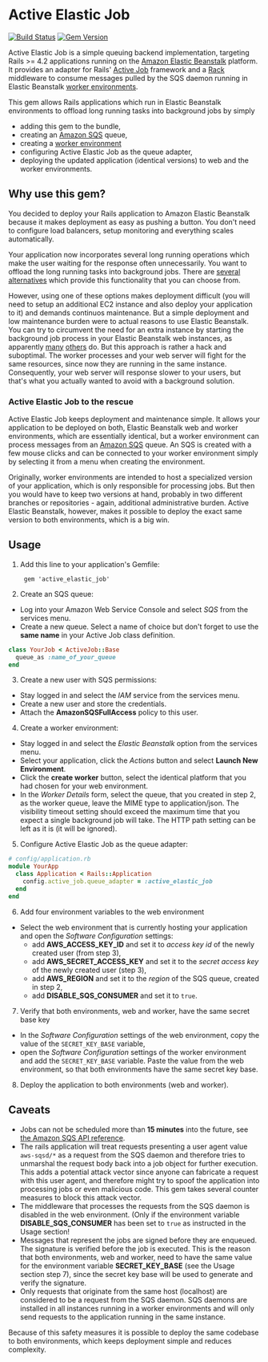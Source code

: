 # Active Elastic Job

[![Build Status](https://travis-ci.org/tawan/active-elastic-job.svg)](https://travis-ci.org/tawan/active-elastic-job)
[![Gem Version](https://badge.fury.io/rb/active_elastic_job.svg)](https://badge.fury.io/rb/active_elastic_job)

Active Elastic Job is a simple queuing backend implementation, targeting Rails >= 4.2 applications running on the
[Amazon Elastic Beanstalk](http://docs.aws.amazon.com/elasticbeanstalk/latest/dg/Welcome.html) platform. It provides an
adapter for Rails' [Active Job](http://guides.rubyonrails.org/active_job_basics.html) framework and a [Rack](http://rack.github.io/) middleware to consume messages pulled by the SQS daemon running in Elastic Beanstalk [worker environments](http://docs.aws.amazon.com/elasticbeanstalk/latest/dg/using-features-managing-env-tiers.html).

This gem allows Rails applications which run in Elastic Beanstalk environments to offload long running tasks into background jobs by simply
* adding this gem to the bundle,
* creating an [Amazon SQS](https://aws.amazon.com/de/sqs/) queue,
* creating a [worker environment](http://docs.aws.amazon.com/elasticbeanstalk/latest/dg/using-features-managing-env-tiers.html)
* configuring Active Elastic Job as the queue adapter,
* deploying the updated application (identical versions) to web and the worker environments.

## Why use this gem?
You decided to deploy your Rails application to Amazon Elastic Beanstalk because
it makes deployment as easy as pushing a button. You don't need to configure load balancers,
setup monitoring and everything scales automatically.

Your application now incorporates several long running operations which make the user waiting for the response often unnecessarily. You want to offload the long running tasks into background jobs. There are [several alternatives](http://api.rubyonrails.org/classes/ActiveJob/QueueAdapters.html) which provide this functionality that you can choose from.

However, using one of these options makes deployment difficult (you will need to setup an additional EC2 instance and also deploy your application to it) and demands continuos maintenance. But a simple deployment and low maintenance burden were to actual reasons to use Elastic Beanstalk. You can try to circumvent the need for an extra instance by starting the background job process in your Elastic Beanstalk web instances, as apparently [many](http://junkheap.net/blog/2013/05/20/elastic-beanstalk-post-deployment-scripts/) [others](http://www.dannemanne.com/posts/post-deployment_script_on_elastic_beanstalk_restart_delayed_job) do. But this approach is rather a hack and suboptimal. The worker processes and your web server will fight for the same resources, since now they are running in the same instance. Consequently, your web server will response slower to your users, but that's what you actually wanted to avoid with a background solution.

### Active Elastic Job to the rescue
Active Elastic Job keeps deployment and maintenance simple. It allows your application to be deployed on both, Elastic Beanstalk web and worker environments, which are essentially
identical, but a worker environment can process messages from an [Amazon SQS](https://aws.amazon.com/de/sqs/) queue. An SQS is created with a few mouse clicks  and  can be connected to your worker environment simply by selecting it from a menu when creating the environment.

Originally, worker environments are intended to host a specialized version of your application, which is only responsible for processing jobs. But then you would have to keep two versions at hand, probably in two different branches or repositories - again, additional administrative burden.
Active Elastic Beanstalk, however, makes it possible to deploy the exact same version to both environments, which is a big win.

## Usage

1. Add this line to your application's Gemfile:

        gem 'active_elastic_job'

2. Create an SQS queue:
  * Log into your Amazon Web Service Console and select _SQS_ from the services menu.
  * Create a new queue. Select a name of choice but don't forget to use the **same name** in your Active Job class definition.

  ```Ruby
  class YourJob < ActiveJob::Base
    queue_as :name_of_your_queue
  end
  ```
3. Create a new user with SQS permissions:
  * Stay logged in and select the _IAM_ service from the services menu.
  * Create a new user and store the credentials.
  * Attach the **AmazonSQSFullAccess** policy to this user.
4. Create a worker environment:
  * Stay logged in and select the _Elastic Beanstalk_ option from the services menu.
  * Select your application, click the _Actions_ button and select **Launch New Environment**.
  * Click the **create worker** button, select the identical platform that you had chosen for your web environment.
  * In the _Worker Details_ form, select the queue, that you created in step 2, as the worker queue, leave the MIME type to application/json. The visibility timeout setting should exceed the maximum time that you expect a single background job will take. The HTTP path setting can be left as it is (it will be ignored).
5. Configure Active Elastic Job as the queue adapter:

  ```Ruby
  # config/application.rb
  module YourApp
    class Application < Rails::Application
      config.active_job.queue_adapter = :active_elastic_job
    end
  end
  ```
6. Add four environment variables to the web environment
  * Select the web environment that is currently hosting your application and open the _Software Configuration_ settings:
    * add **AWS_ACCESS_KEY_ID** and set it to _access key id_ of the newly created user (from step 3),
    * add **AWS_SECRET_ACCESS_KEY** and set it to the _secret access key_ of the newly created user (step 3),
    * add **AWS_REGION** and set it to the _region_ of the SQS queue, created in step 2,
    * add **DISABLE_SQS_CONSUMER** and set it to `true`.
7. Verify that both environments, web and worker, have the same secret base key
  * In the _Software Configuration_ settings of the web environment, copy the value of the `SECRET_KEY_BASE` variable,
  * open the _Software Configuration_ settings of the worker environment and add the `SECRET_KEY_BASE` variable. Paste the value from the web environment, so that both environments have the same secret key base.

8. Deploy the application to both environments (web and worker).

## Caveats
  * Jobs can not be scheduled more than **15 minutes** into the future, see [the Amazon SQS API reference](http://docs.aws.amazon.com/AWSSimpleQueueService/latest/APIReference/API_SendMessage.html).
  * The rails application will treat requests presenting a user agent value `aws-sqsd/*`
  as a request from the SQS daemon and therefore tries to unmarshal the request body back into a job object for further execution. This adds a potential attack vector since anyone can fabricate a request with this user agent, and therefore might try to spoof the application into processing jobs or even malicious code. This gem takes several counter measures to block this attack vector.
   * The middleware that processes the requests from the SQS daemon is disabled in the web environment. (Only if the environment variable **DISABLE_SQS_CONSUMER** has been set to `true` as instructed in the Usage section!
   * Messages that represent the jobs are signed before they are enqueued. The signature is verified before the job is executed. This is the reason that both environments, web and worker, need to have the same value for the environment variable **SECRET_KEY_BASE** (see the Usage section step 7), since the secret key base will be used to generate and verify the signature.
   * Only requests that originate from the same host (localhost) are considered to be a request from the SQS daemon. SQS daemons are installed in all instances running in a worker environments and will only send requests to the application running in the same instance.


Because of this safety measures it is possible to deploy the same codebase to both environments, which keeps deployment simple and reduces complexity.
